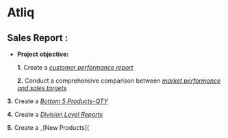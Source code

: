 # Atliq
## Sales Report :


- **Project objective:** 

    **1.** Create a _[customer performance report](https://github.com/Zeeshu3126/Atliq/blob/main/Customer%20Performance%20Report.pdf)_

   **2.** Conduct a comprehensive comparison between _[market performance and sales targets](https://github.com/Zeeshu3126/Atliq/blob/main/Market%20Performance%20vs%20Target.pdf)_

**3.** Create a _[Bottom 5 Products-QTY](https://github.com/Zeeshu3126/Atliq/blob/main/Bottom%205%20Products%20-%20QTY.pdf)_

 **4.** Create a _[Division Level Reports](https://github.com/Zeeshu3126/Atliq/blob/main/Division%20Level%20Report.pdf)_

  **5.** Create a _[New Products](

 
